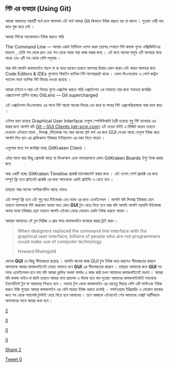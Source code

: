 ## গিট এর  ব্যবহার (Using Git)

আমরা আমাদের পরবর্তী পর্বে চলে আসলাম এই পর্বে আমরা Git কিভাবে ইউজ করতে হয় তা জানব । সুতরাং দেরী নাহ করে শুরু করে দেই ।

আমরা গিটকে অনেকভাবে ইউজ করতে পারি

The Command Line — আমরা একটা টার্মিনাল ওপেন করব তারপর সেখানে গিট কমান্ড গুলো এক্সিকিউটএর মাধ্যমে , এইটা সব থেকে দ্রুত এবং সব থেকে সহজ পন্থা কাজ করার জন্য । এই জন্য অনেক মানুষ এটি ব্যাবহার করে থাকে এবং এটি সব থেকে বেশি পপুলার ।

আর যদি আপনি কমান্ডলাইন পছন্দ না ক অরে থাকেন তাহলে আপনার চিন্তার কোন কারন নেই কারন আপনার জন্য Code Editors & IDEs গুলোতে বিল্ডইন ব্যাসিক গিট সাপোরররট থাকে । যেমন ভিএসকোড এ সোর্স কন্ট্রল প্যানেল নামে ব্যাসিক গিট ফিচার দেওয়া র‍য়েছে ।

আমরা চাইলে ব আর এই ফিচার গুলো এক্সটেন্ড করতে পারি এক্সটেনশন এর সাহায্যে তার জন্য সবচেয়ে জনপ্রিয় এক্সতেনশন প্লাগিন হচ্ছেঃ GitLens — Git supercharged

এই এক্সটেনশন ভিএসকোড এর সাথে গিট আরো অনেক ফিচার এড করে যা পানার গিট এক্সপেরিয়েন্সকে আর ভাল করে ।

এইসব বাদে রয়েছে Graphical User Interface যেগুলা স্পেসিফিকলি তৈরী হয়েছে শুধু গিট ব্যাবহার এর করার জন্য আপনি যদি [Git – GUI Clients (git-scm.com)](https://git-scm.com/downloads/guis) এই ওয়েব সাইট এ ভিজিট করেন তাহলে দেখবেন এইখানে ম্যাক , লিনাক্স ,উইন্ডোজ সহ আর অনেক প্লাট ফর্ম এর জন্য GUI দেওয়া আছে যেগুলা ইউজ করে আপনি গিত হাব এর গ্রাফিক্যাল ইউজার ইন্টারফেস এর মজা নিতে পারেন ।

এগুলোর মধ্যে সব জনপ্রিয় হচ্ছে GitKraken Client ।

এটার সাথে আর কিছু প্রোডাক্ট আছে যা লিংকআপ একে অপরেরসাথে যেমন GitKraken Boards ইস্যু ট্যাক করার জন্য

আর একটি হচ্ছে GitKraken Timeline প্রজেক্ট ম্যানেজমেন্ট করার জন্য । এটা ওপেন সোর্স প্রজেক্ট এর জন্য সম্পুর্ন ফ্রি তবে প্রাইভেট প্রজেক্ট এর জন্য আপনাকে একটা প্রাইসিং এ যেতে হবে ।

তাছাড়া আর অনেক অল্টারনেটিভ আছে যেমনঃ

এটা সম্পুর্ন ফ্রি তবে এটা শুধু মাত্র উইন্ডোজ এবং ম্যাক এর জন্য এভেইলেবল । আপনি যদি লিনাক্স ইউজার হোন তাহলে আপনাকে গিট কারকেন অথবা অন্য কোন **GUI** টুল বেছে নিতে হবে আর যদি আপনি আপনি নরমালি উইন্ডোজ অথবা ম্যাক ইউজার হো্ন তাহলে আপনি এইখান থেকে যেকোন একটা ইউজ করতে পারেন ।

আমারা আমাদের এই ব্লগ সিরিজ এ প্রায় সময় কমান্ডলাইন ব্যাবহার করার ট্রাই করব ।

> When designers replaced the command line interface with the graphical user interface, billions of people who are not programmers could make use of computer technology
> 
> Howard Rheingold

কেননা **GUI** তে কিছু সীমাবদ্ধতা রয়েছে । আপনি অনেক কাজ GUI টুল ইউজ করে করলেও সীমবদ্ধতার কারনে আপনাকে আবার কমান্ডলাইনেই ফেরত আসতে হবে **GUI** এর সীমাবদ্ধতার কারনে । তাছাড়া আমাদের জন্য **GUI** সব সময় এভেইলেবল হবে নাহ যদি আমরা ক্লাউড অথবা সার্ভার এ কাজ করি তখন আমাদের কমান্ডলাইনেই ভরশা । আমরা যদি কমান্ড লাইন না জানি তাহলে আমরা নানা প্রবলেম এ স্ট্যাক হয়ে যাব সুতরাং আমাদের কমান্ডলাইনটাই সবথেকে ইমপোর্ট্যান্ট টুল যা আমাদের শিখতে হবে । অনান্য টুল থেকে কমান্ডলাইন এর যেহেতু ফিচার বেশি এটি ফাস্টএবং ইউজ করাও ইজি সুতরাং আমরা কমান্ডলাইন এর বেশি মাত্রায় ইউজ করতে চলেছি । সফটওয়্যার ইঞ্জিয়ারিং এ যেকোন কাজের জন্য সব থেকে পারফেক্ট টুলটাই বেছে নিতে হবে আমাদের । তবে আজকে এইখানেই শেষ আমাদের নেক্সট আর্টিক্যাল আপনাদের সাথে আবার কথা হবে ।

[2](https://www.facebook.com/sharer.php?t=--SHARETEXT--&u=https://bit.ly/3xGmxc8)

[0](https://twitter.com/share?text=--SHARETEXT--&url=https://bit.ly/3xGmxc8)

[0](https://pinterest.com/pin/create/bookmarklet/?description=--SHARETEXT--&url=https://blog.aldinn.com/using-git/&media=https://blog.aldinn.com/wp-content/uploads/2022/06/Git-Github-1024x538.png)

[0](https://blog.aldinn.com/cdn-cgi/l/email-protection#cdf2beb8afa7a8aeb9f0e888fde88cfbe8f4fae888fde88cfbe88f8be888fde88cfbe8f48be8fffde888fde88cfbe8f58be888fde88cfbe88ffde8fffde8fffde888fde88cfbe88c8ee888fde88cfae8f589e888fde88cfbe88c8be888fde88cfbe88c8ee888fde88cfbe88ff4e888fde88cfbe88f88e888fde88cfbe88ffde8fffde8fff598bea4a3aae8fffd8aa4b9e8fff4ebafa2a9b4f0e0e09e858c9f8899889599e0e0e8fffda5b9b9bdbef7e2e2afa4b9e3a1b4e2feb58aa0b5aef5)

[Share 2](https://www.facebook.com/sharer.php?t=--SHARETEXT--&u=https://bit.ly/3xGmxc8)

[Tweet 0](https://twitter.com/share?text=--SHARETEXT--&url=https://bit.ly/3xGmxc8)